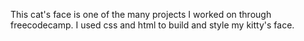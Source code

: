 This cat's face is one of the many projects I worked on through freecodecamp.
I used css and html to build and style my kitty's face.
